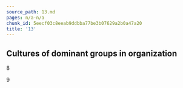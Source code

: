 ```yaml
---
source_path: 13.md
pages: n/a-n/a
chunk_id: 5eecf03c8eeab9ddbba77be3b07629a2b0a47a20
title: '13'
---
```

## Cultures of dominant groups in organization

8

9
